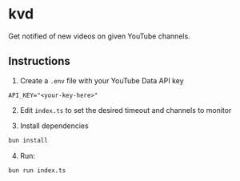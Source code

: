 # kvd

Get notified of new videos on given YouTube channels.

## Instructions

1. Create a `.env` file with your YouTube Data API key
```
API_KEY="<your-key-here>"
```

2. Edit `index.ts` to set the desired timeout and channels to monitor

3. Install dependencies
```bash
bun install
```

4. Run:
```bash
bun run index.ts
```
